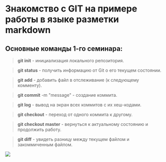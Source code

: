 # Знакомство с GIT на примере работы в языке разметки markdown

## Основные команды 1-го семинара:

> **git init** - инициализация локального репозитория.

> **git status** - получить информацию от Git о его текущем состоянии.

> **git add** - добавить файл в отслеживание (к следующему комменту).

> **git commit** -m "message" - создание коммита.

> **git log** - вывод на экран всех коммитов с их хеш-кодами.

> **git checkout** - переход от одного коммита к другому.

> **git checkout master** - вернуться к актуальному состоянию и продолжить работу.

> **git diff** - увидеть разницу между текущем файлом и закоммиченным файлом.

![](https://i.etsystatic.com/23425151/r/il/14ec4e/2698503548/il_1588xN.2698503548_o8ju.jpg)

